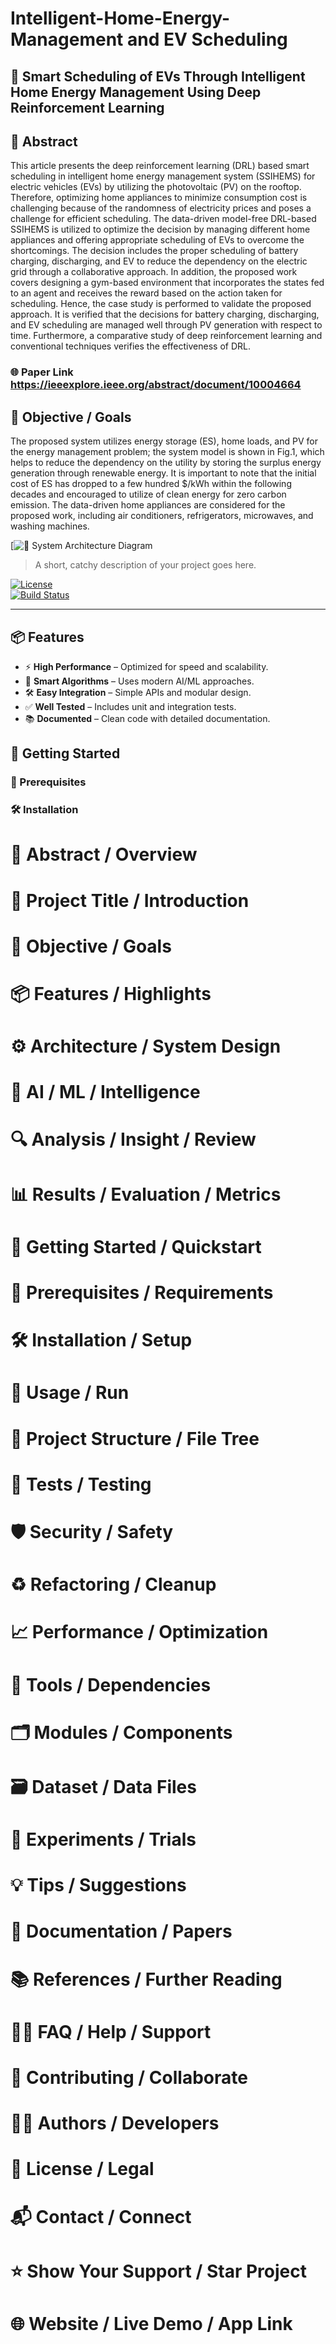 # Intelligent-Home-Energy-Management and EV Scheduling
## 🚀 Smart Scheduling of EVs Through Intelligent Home Energy Management Using Deep Reinforcement Learning
## 🧾 Abstract
This article presents the deep reinforcement learning (DRL) based smart scheduling in intelligent home energy management system (SSIHEMS) for electric vehicles (EVs) by utilizing the photovoltaic (PV) on the rooftop. Therefore, optimizing home appliances to minimize consumption cost is challenging because of the randomness of electricity prices and poses a challenge for efficient scheduling. The data-driven model-free DRL-based SSIHEMS is utilized to optimize the decision by managing different home appliances and offering appropriate scheduling of EVs to overcome the shortcomings. The decision includes the proper scheduling of battery charging, discharging, and EV to reduce the dependency on the electric grid through a collaborative approach. In addition, the proposed work covers designing a gym-based environment that incorporates the states fed to an agent and receives the reward based on the action taken for scheduling. Hence, the case study is performed to validate the proposed approach. It is verified that the decisions for battery charging, discharging, and EV scheduling are managed well through PV generation with respect to time. Furthermore, a comparative study of deep reinforcement learning and conventional techniques verifies the effectiveness of DRL.
### 🌐 Paper Link https://ieeexplore.ieee.org/abstract/document/10004664


## 🎯 Objective / Goals

The proposed system utilizes energy storage (ES), home loads, and PV for the energy management problem; the system model is shown in Fig.1, which helps to reduce the dependency on the utility by storing the surplus energy generation through renewable energy. It is important to note that the initial cost of ES has dropped to a few hundred $/kWh within the following decades and encouraged to utilize of clean energy for zero carbon emission. The data-driven home appliances are considered for the proposed work, including air conditioners, refrigerators, microwaves, and washing machines.
 
[![🧠 System Architecture Diagram](Diagram.png)


> A short, catchy description of your project goes here.

[![License](https://img.shields.io/badge/license-MIT-blue.svg)](./LICENSE)  
[![Build Status](https://img.shields.io/github/workflow/status/yourusername/yourproject/CI)](https://github.com/yourusername/yourproject/actions)

---

## 📦 Features

- ⚡ **High Performance** – Optimized for speed and scalability.
- 🧠 **Smart Algorithms** – Uses modern AI/ML approaches.
- 🛠️ **Easy Integration** – Simple APIs and modular design.
- ✅ **Well Tested** – Includes unit and integration tests.
- 📚 **Documented** – Clean code with detailed documentation.

## 🏁 Getting Started

### 🔧 Prerequisites


### 🛠️ Installation


# 🧾 Abstract / Overview
# 🚀 Project Title / Introduction
# 🎯 Objective / Goals
# 📦 Features / Highlights
# ⚙️ Architecture / System Design
# 🧠 AI / ML / Intelligence
# 🔍 Analysis / Insight / Review
# 📊 Results / Evaluation / Metrics
# 🏁 Getting Started / Quickstart
# 🔧 Prerequisites / Requirements
# 🛠️ Installation / Setup
# 🚀 Usage / Run
# 📁 Project Structure / File Tree
# 🧪 Tests / Testing
# 🛡️ Security / Safety
# ♻️ Refactoring / Cleanup
# 📈 Performance / Optimization
# 🧰 Tools / Dependencies
# 🗂️ Modules / Components
# 🗃️ Dataset / Data Files
# 🧪 Experiments / Trials
# 💡 Tips / Suggestions
# 🧾 Documentation / Papers
# 📚 References / Further Reading
# 🙋‍♂️ FAQ / Help / Support
# 🤝 Contributing / Collaborate
# 🧑‍💻 Authors / Developers
# 📄 License / Legal
# 📬 Contact / Connect
# ⭐ Show Your Support / Star Project
# 🌐 Website / Live Demo / App Link

